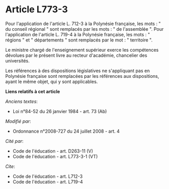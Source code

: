 # Article L773-3

Pour l'application de l'article L. 712-3 à la Polynésie française, les mots : " du conseil régional " sont remplacés par les
mots : " de l'assemblée ". Pour l'application de l'article L. 719-4 à la Polynésie française, les mots : " régions " et "
départements " sont remplacés par le mot : " territoire ". 

Le ministre chargé de l'enseignement supérieur exerce les compétences dévolues par le présent livre au recteur d'académie,
chancelier des universités. 

Les références à des dispositions législatives ne s'appliquant pas en Polynésie française sont remplacées par les références
aux dispositions, ayant le même objet, qui y sont applicables.

**Liens relatifs à cet article**

_Anciens textes_:

  - Loi n°84-52 du 26 janvier 1984 - art. 73 (Ab)

_Modifié par_:

  - Ordonnance n°2008-727 du 24 juillet 2008 - art. 4

_Cité par_:

  - Code de l'éducation - art. D263-11 (V)
  - Code de l'éducation - art. L773-3-1 (VT)

_Cite_:

  - Code de l'éducation - art. L712-3
  - Code de l'éducation - art. L719-4
